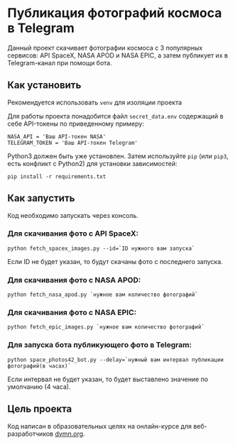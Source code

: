# Публикация фотографий космоса в Telegram
Данный проект скачивает фотографии космоса с 3 популярных сервисов: API SpaceX, NASA APOD и NASA EPIC, а затем публикует их в Telegram-канал при помощи бота.
## Как установить
Рекомендуется использовать `venv` для изоляции проекта

Для работы проекта понадобится файл `secret_data.env` содержащий в себе API-токены по приведенному примеру:
```
NASA_API = 'Ваш API-токен NASA'
TELEGRAM_TOKEN = 'Ваш API-токен Telegram'
```
Python3 должен быть уже установлен. Затем используйте `pip` (или `pip3`, есть конфликт с Python2) для установки зависимостей:
```
pip install -r requirements.txt
```
## Как запустить
Код необходимо запускать через консоль.  


### Для скачивания фото с API SpaceX:
```
python fetch_spacex_images.py --id=`ID нужного вам запуска`
```
Если ID не будет указан, то будут скачаны фото с последнего запуска.
### Для скачивания фото с NASA APOD:
```
python fetch_nasa_apod.py `нужное вам количество фотографий`
```
### Для скачивания фото с NASA EPIC:
```
python fetch_epic_images.py `нужное вам количество фотографий`
```
### Для запуска бота публикующего фото в Telegram:
```
python space_photos42_bot.py --delay=`нужный вам интервал публикации фотографий(в часах)`
```
Если интервал не будет указан, то будет выставлено значение по умолчанию (4 часа).
## Цель проекта
Код написан в образовательных целях на онлайн-курсе для веб-разработчиков [dvmn.org](https://dvmn.org/).